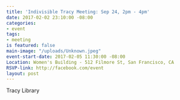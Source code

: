 ```yaml
---
title: 'Indivisible Tracy Meeting: Sep 24, 2pm - 4pm'
date: 2017-02-02 23:10:00 -08:00
categories:
- event
tags:
- meeting
is featured: false
main-image: "/uploads/Unknown.jpeg"
event-start-date: 2017-02-05 11:30:00 -08:00
Location: Women's Building - 512 Filmore St, San Francisco, CA
RSVP-link: http://facebook.com/event
layout: post
---
```


Tracy Library